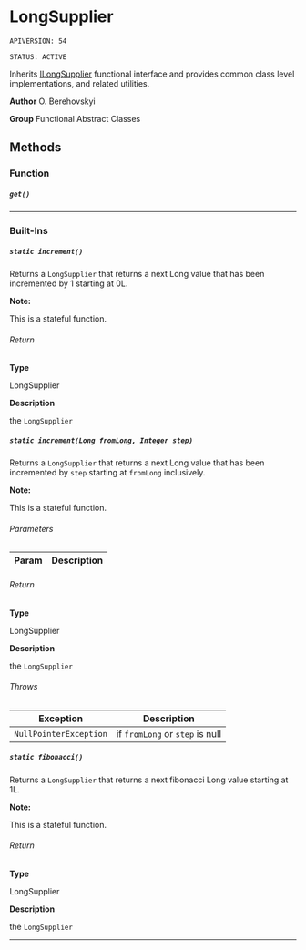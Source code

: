 # LongSupplier

`APIVERSION: 54`

`STATUS: ACTIVE`

Inherits [ILongSupplier](/docs/Functional-Interfaces/ILongSupplier.md) functional interface and provides common class level implementations, and related utilities.


**Author** O. Berehovskyi


**Group** Functional Abstract Classes

## Methods
### Function
##### `get()`
---
### Built-Ins
##### `static increment()`

Returns a `LongSupplier` that returns a next Long value that has been incremented by 1 starting at 0L. <p><strong>Note: </strong></p> <p>This is a stateful function.</p>

###### Return

**Type**

LongSupplier

**Description**

the `LongSupplier`

##### `static increment(Long fromLong, Integer step)`

Returns a `LongSupplier` that returns a next Long value that has been incremented by `step` starting at `fromLong` inclusively. <p><strong>Note: </strong></p> <p>This is a stateful function.</p>

###### Parameters
|Param|Description|
|---|---|

###### Return

**Type**

LongSupplier

**Description**

the `LongSupplier`

###### Throws
|Exception|Description|
|---|---|
|`NullPointerException`|if `fromLong` or `step` is null|

##### `static fibonacci()`

Returns a `LongSupplier` that returns a next fibonacci Long value starting at 1L. <p><strong>Note: </strong></p> <p>This is a stateful function.</p>

###### Return

**Type**

LongSupplier

**Description**

the `LongSupplier`

---
